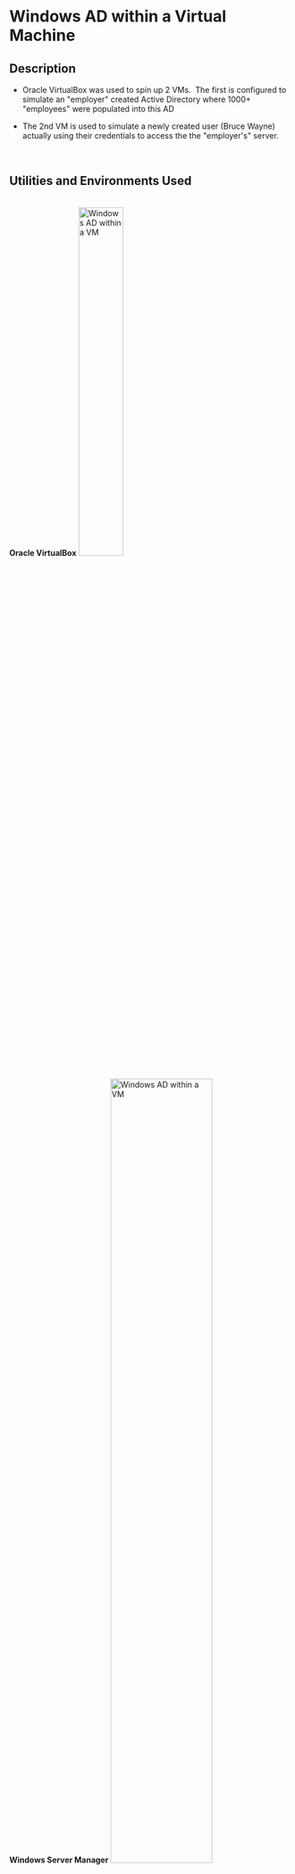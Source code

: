 <h1>Windows AD within a Virtual Machine</h1>

<h2>Description</h2>

- Oracle VirtualBox was used to spin up 2 VMs.  The first is configured to simulate an "employer" created Active Directory where 1000+ "employees" were populated into this AD

- The 2nd VM is used to simulate a newly created user (Bruce Wayne) actually using their credentials to access the the "employer's" server.
<br />


<h2>Utilities and Environments Used</h2>

<br />
<b>Oracle VirtualBox</b>
<img src="https://imgur.com/LgrfVh4.png" height="40%" width="40%" alt="Windows AD within a VM"/>
<br />
<b>Windows Server Manager</b>
<img src="https://imgur.com/bCJQ3ib.png" height="60%" width="60%" alt="Windows AD within a VM"/>
<br />
<b>Windows Active Directory</b>
<img src="https://imgur.com/5bK7cKU.png" height="60%" width="60%" alt="Windows AD within a VM"/>
<br />
<br />
<b>Windows 10</b> (21H2)
<br />
<br />
<br />
<h2>Program walk-through:</h2>

<p align="Left">
<b>Oracle VirtualBox Setup:<b> <br/>
<br /> 
- I have identified the separate virtual machines that I spun up for this specific project.  
<br />
- The VM highlighted by the yellow arrow is the one used to simulate an "employer" server and is where I created the Active Directory
<br />
- The VM highlighted by the green arrow is the one used to simulate the "employee" who was recently hired and will access the "employer's" server.
<img src="https://imgur.com/YOjXKRH.png" height="120%" width="120%" alt="Windows AD within a VM"/>
<br />
<br />
<br />
<b>"Employer" VM - Server Dashboard <b>  <br/>
<br />
- This is the "employer's" server dashboard and shows the various roles I created and showing as active
<img src="https://imgur.com/R6etKSX.png" height="120%" width="120%" alt="Windows AD within a VM"/>
<br />
<br />
<br />
<b>"Employer" VM - Server > Local Server Properties <b> <br/>
<br />
- This screenshot showcases the properties section of Local Server that was setup on the "employer" VM.
<br />
<img src="https://imgur.com/rmtu3eq.png" height="100%" width="100%" alt="Windows AD within a VM"/>
<br />
<br />
<br /> 
<b>Wazuh Dashboard -<b>
<b>Sample PCI DSS Rule-Related Event Log<b>  <br/>
<br />
 - This is an example of an event log that highlights the relevant Rule/Requirement Code ID # 
<br />
<img src="https://imgur.com/Bhs4pVa.png" height="100%" width="100%" alt="Windows AD within a VM"/>
<br />
<br />
<br />
<b>"Employer" VM - Active Directory<b>  <br/>
<br />
  - Here you can see the "employer's" Active Directory which is populated with over 10000 "current employees".  All the "employees" are simulated and do not represent any actual people.  
<br />
  - I've included a "new-hire" employee that we will refer to as Bruce Wayne, that is being added to the Active Directory.  I decided to promote Bruce to the "administrator" role, as shown further below.  
<img src="https://imgur.com/NZi5tvw.png" height="100%" width="100%" alt="Windows AD within a VM"/>
<br />
<br />
<br />
<b>"Employee" VM & "New Employee" Sign-In Screen<b>  <br/>
<br />
- Here, I showcase the "employer" VM highlighted in the yellow window on the left.  
<br />
Both VM were created with 4GB of Ram, and with approx 200 GB of SSD storage.
<br />
- The window to the right, highlighted by the green window, and simulates a new-hire "Bruce Wayne", currently looking at his "Screen-Lock" view.
<img src="https://imgur.com/qvSFlsG.png" height="100%" width="100%" alt="Windows AD within a VM"/>
<br />
<br />
<br />
<b>Wazuh Dashboard -<b>
<b>Integrity Monitoring:<b>  <br/>
<br />
-While viewing the Events logs under the Integrity Monitoring section, I highlighted where the exact file path, the relevant Rule Description, and Rule ID related to the events listed can be referenced for further investigation
<img src="https://imgur.com/AEUAQCW.png" height="100%" width="100%" alt="Windows AD within a VM"/>
</p>

<!--
 ```diff
- text in red
+ text in green
! text in orange
# text in gray
@@ text in purple (and bold)@@
```
--!>
